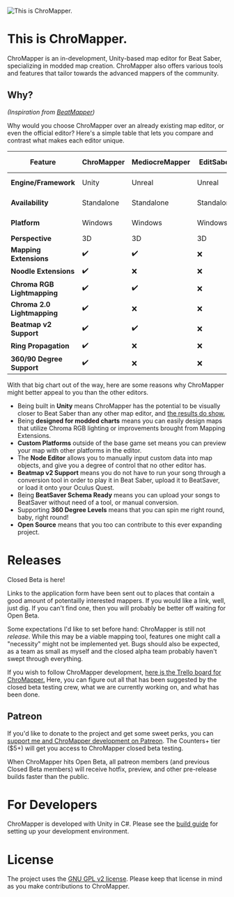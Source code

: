 ﻿![This is ChroMapper.](https://i.imgur.com/nQ7caC2.png)

# This is ChroMapper.
ChroMapper is an in-development, Unity-based map editor for Beat Saber, specializing in modded map creation. ChroMapper also offers various tools and features that tailor towards the advanced mappers of the community.

## Why?
*(Inspiration from [BeatMapper](https://github.com/joshwcomeau/beatmapper))*

Why would you choose ChroMapper over an already existing map editor, or even the official editor? Here's a simple table that lets you compare and contrast what makes each editor unique.

|Feature|ChroMapper|MediocreMapper|EditSaber|BeatMapper|Official Editor|
|-|-|-|-|-|-|
|**Engine/Framework**|Unity|Unreal|Unreal|React (JavaScript)|Unity|
|**Availability**|Standalone|Standalone|Standalone|Web Browser|Bundled w/PCVR|
|**Platform**|Windows|Windows|Windows|Fuckin' Anywhere|Various|
|**Perspective**|3D|3D|3D|3D/2D|2D|
|**Mapping Extensions**|✔️|✔️|❌|❌|❌|
|**Noodle Extensions**|✔️|❌|❌|❌|❌|
|**Chroma RGB Lightmapping**|✔️|✔️|❌|❌|❌|
|**Chroma 2.0 Lightmapping**|✔️|❌|❌|❌|❌|
|**Beatmap v2 Support**|✔️|✔️|❌|✔️|✔️|
|**Ring Propagation**|✔️|❌|❌|❌|❌|
|**360/90 Degree Support**|✔️|❌|❌|❌|✔️|

With that big chart out of the way, here are some reasons why ChroMapper might better appeal to you than the other editors.
- Being built in **Unity** means ChroMapper has the potential to be visually closer to Beat Saber than any other map editor, and [the results do show.](https://streamable.com/a0lh6)
- Being **designed for modded charts** means you can easily design maps that utilize Chroma RGB lighting or improvements brought from Mapping Extensions.
- **Custom Platforms** outside of the base game set means you can preview your map with other platforms in the editor.
- The **Node Editor** allows you to manually input custom data into map objects, and give you a degree of control that no other editor has.
- **Beatmap v2 Support** means you do not have to run your song through a conversion tool in order to play it in Beat Saber, upload it to BeatSaver, or load it onto your Oculus Quest.
- Being **BeatSaver Schema Ready** means you can upload your songs to BeatSaver without need of a tool, or manual conversion.
- Supporting **360 Degree Levels** means that you can spin me right round, baby, right round!
- **Open Source** means that you too can contribute to this ever expanding project.

# Releases

Closed Beta is here!

Links to the application form have been sent out to places that contain a good amount of potentailly interested mappers. If you would like a link, well, just dig. If you can't find one, then you will probably be better off waiting for Open Beta.

Some expectations I'd like to set before hand: ChroMapper is still not *release*. While this may be a viable mapping tool, features one might call a "necessity" might not be implemented yet. Bugs should also be expected, as a team as small as myself and the closed alpha team probably haven't swept through everything.

If you wish to follow ChroMapper development, [here is the Trello board for ChroMapper.](https://trello.com/b/j2ikcHZh/chromapper-development) Here, you can figure out all that has been suggested by the closed beta testing crew, what we are currently working on, and what has been done.

## Patreon

If you'd like to donate to the project and get some sweet perks, you can [support me and ChroMapper  development on Patreon](https://www.patreon.com/Caeden117). The Counters+ tier ($5+) will get you access to ChroMapper closed beta testing.

When ChroMapper hits Open Beta, all patreon members (and previous Closed Beta members) will receive hotfix, preview, and other pre-release builds faster than the public.

# For Developers
ChroMapper is developed with Unity in C#. Please see the [build guide](BUILD.md) for setting up your development environment.

# License
The project uses the [GNU GPL v2 license](https://github.com/Caeden117/ChroMapper/blob/master/LICENSE). Please keep that license in mind as you make contributions to ChroMapper.
